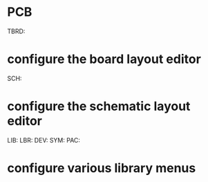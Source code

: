 # PCB
TBRD:
# configure the board layout editor

SCH:
# configure the schematic layout editor

LIB:
LBR:
DEV:
SYM:
PAC:
# configure various library menus
